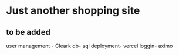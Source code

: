 # Just another shopping site


## to be added


user management -  Cleark
db- sql 
deployment- vercel
loggin- aximo

